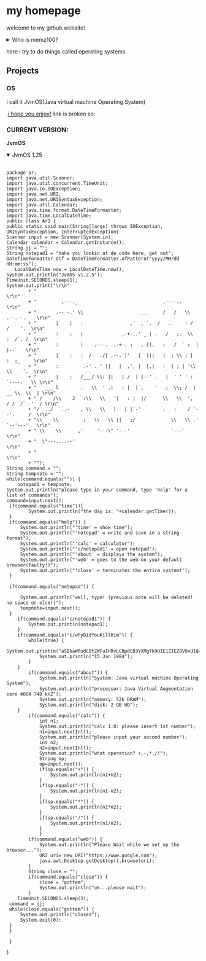 # my homepage
welcome to my github website!
<details><summary>Who is memz100?</summary>

me? im just a guy named Justin
from PA

</details>

here i try to do things called operating systems
## Projects

### OS
i call it JvmOS(Java virtual machine Operating System)

.[i hope you enjoy!](https://github.io/memz100/JvmOS)
link is broken so: 
### CURRENT VERSION: 
**JvmOS**
<details open>
<summary>JvmOS 1.25</summary>
<br>

	
	package ar;
	import java.util.Scanner;
	import java.util.concurrent.TimeUnit;
	import java.io.IOException;
	import java.net.URI;
	import java.net.URISyntaxException;
	import java.util.Calendar;
	import java.time.format.DateTimeFormatter;  
	import java.time.LocalDateTime;
	public class Ar1 {
	public static void main(String[]args) throws IOException, URISyntaxException, InterruptedException{
	Scanner input = new Scanner(System.in);
	Calendar calendar = Calendar.getInstance();
	String jj = "";
	String notepad1 = "haha you lookin at de code here, get out";
	DateTimeFormatter dtf = DateTimeFormatter.ofPattern("yyyy/MM/dd HH:mm:ss");  
	   LocalDateTime now = LocalDateTime.now(); 
	System.out.println("JvmOS v1.2.5");
	TimeUnit.SECONDS.sleep(1);
	System.out.print("\r\n"
			+ "                                                                    \r\n"
			+ "         ,---._                               ,----..               \r\n"
			+ "       .-- -.' \\                    ____     /   /   \\   .--.--.    \r\n"
			+ "       |    |   :                 ,'  , `.  /   .     : /  /    '.  \r\n"
			+ "       :    ;   |              ,-+-,.' _ | .   /   ;.  \\  :  /`. /  \r\n"
			+ "       :        |    .---.  ,-+-. ;   , ||.   ;   /  ` ;  |  |--`   \r\n"
			+ "       |    :   :  /.  ./| ,--.'|'   |  ||;   |  ; \\ ; |  :  ;_     \r\n"
			+ "       :         .-' . ' ||   |  ,', |  |,|   :  | ; | '\\  \\    `.  \r\n"
			+ "       |    ;   /___/ \\: ||   | /  | |--' .   |  ' ' ' : `----.   \\ \r\n"
			+ "   ___ l        .   \\  ' .|   : |  | ,    '   ;  \\; /  | __ \\  \\  | \r\n"
	    	+ " /    /\\    J   :\\   \\   '|   : |  |/      \\   \\  ',  / /  /`--'  / \r\n"
			+ "/  ../  `..-    , \\   \\   |   | |`-'        ;   :    / '--'.     /  \r\n"
			+ "\\    \\         ;   \\   \\ ||   ;/             \\   \\ .'    `--'---'   \r\n"
			+ " \\    \\      ,'     '---\" '---'               `---`                 \r\n"
			+ "  \"---....--'                                                       \r\n"
			+ "                                                                    \r\n"
			+ "");
	String command = ""; 
	String tempnote = "";
	while(command.equals("")) {
		notepad1 = tempnote;
	System.out.println("please type in your command, type 'help' for a list of commands");
	command=input.next();
	 if(command.equals("time")){
			System.out.println("the day is: "+calendar.getTime());
	 }
	 if(command.equals("help")) {
		 System.out.println("'time' = show time");
		 System.out.println("'notepad' = write and save in a string format");
		 System.out.println("'calc' = calculator");
		 System.out.println("'c/notepad1' = open notepad");
		 System.out.println("'about' = displays the system");
		 System.out.println("'web' = goes to the web on your default browser(faulty!)");
		 System.out.println("'close' = terminates the entire system!");
	 }
	
	 if(command.equals("notepad")) {
		 
		 System.out.println("well, type! (previous note will be deleted! no space or else!)");
		 tempnote=input.next();
	 }
		if(command.equals("c/notepad1")) {
			System.out.println(notepad1);
		}
		if(command.equals("c/whyDidYouKillHim")) {
			while(true) {
				System.out.println("aSBkaWRudCBtZWFuIHRvLCBpdCB3YXMgTk9UIE1ZIEZBVUxUIQ==");
				System.out.println("15 Jan 1984");
			}
		}
			if(command.equals("about")) {
				System.out.println("System: Java virtual machine Operating System");
				System.out.println("processor: Java Virtual Augmentation core 4004 740 kHZ");
				System.out.println("memory: 52k DRAM");
				System.out.println("disk: 2 GB HD");
		}
			if(command.equals("calc")) {
				int n1;
				System.out.println("calc 1.0: please insert 1st number");
				n1=input.nextInt();
				System.out.println("please input your second number");
				int n2;
				n2=input.nextInt();
				System.out.println("what operation? +,-,*,/!");
				String op;
				op=input.next();
				if(op.equals("+")) {
					System.out.println(n1+n2);
				}
				if(op.equals("-")) {
					System.out.println(n1-n2);
				}
				if(op.equals("*")) {
					System.out.println(n1*n2);
				}
				if(op.equals("/")) {
					System.out.println(n1/n2);
				}
				}
			if(command.equals("web")) {
				System.out.println("Please Wait while we set up the browser...");			
				URI uri= new URI("https://www.google.com");
				java.awt.Desktop.getDesktop().browse(uri);
			}
			String close = "";
			if(command.equals("close")) {
				close = "gottem";
				System.out.println("ok...please wait");
			}
		TimeUnit.SECONDS.sleep(3);
	 command = jj;
	 while(close.equals("gottem")) {
		 System.out.println("closed");
		 System.exit(0);
	 }
	 }
	 
	 }
	
	}
</details>
